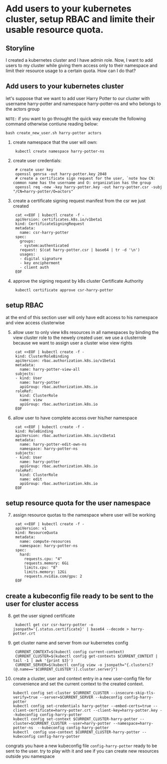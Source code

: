 Add users to your kubernetes cluster, setup RBAC and limite their usable resource quota.
============================================================================================

Storyline
----------

I created a kubernetes cluster and I have admin role. Now, I want to add users to my cluster while giving them access only to their namespace and limit their resource usage to a certain quota.
How can I do that?


Add users to your kubernetes cluster
---------------------------------------

let's suppose that we want to add user Harry Potter to our cluster with username harry-potter and namespace harry-potter-ns and who belongs to the actors group

`NOTE:` if you want to go throught the quick way execute the following command otherwise contiune reading below:

	bash create_new_user.sh harry-potter actors



1. create namespace that the user will own:

		kubectl create namespace harry-potter-ns

2. create user credentials: 

		# create user key
		openssl genrsa -out harry-potter.key 2048
		# create a certificate sign request for the user, `note how CN: common name has the username and O: organization has the group
		openssl req -new -key harry-potter.key -out harry-potter.csr -subj "/CN=harry-potter/O=actors"

3. create a certificate signing request manifest from the csr we just created


		cat <<EOF | kubectl create -f -
		apiVersion: certificates.k8s.io/v1beta1
		kind: CertificateSigningRequest
		metadata:
		  name: csr-harry-potter
		spec:
		  groups:
		  - system:authenticated
		  request: $(cat harry-potter.csr | base64 | tr -d '\n')
		  usages:
		  - digital signature
		  - key encipherment
		  - client auth
		EOF

4. approve the signing request by k8s cluster Certificate Authority

		kubectl certificate approve csr-harry-potter


setup RBAC
-----------

at the end of this section user will only have edit access to his namespace and view access clusterwise

5. allow user to only view k8s resources in all namespaces by binding the view cluster role to the newely created user. we use a clusterrole because we want to assign user a cluster wise view rights


		cat <<EOF | kubectl create -f -
		kind: ClusterRoleBinding
		apiVersion: rbac.authorization.k8s.io/v1beta1
		metadata:
		  name: harry-potter-view-all
		subjects:
		- kind: User
		  name: harry-potter
		  apiGroup: rbac.authorization.k8s.io
		roleRef:
		  kind: ClusterRole
		  name: view
		  apiGroup: rbac.authorization.k8s.io
		EOF

6. allow user to have complete access over his/her namespace


		cat <<EOF | kubectl create -f -
		kind: RoleBinding
		apiVersion: rbac.authorization.k8s.io/v1beta1
		metadata:
		  name: harry-potter-edit-own-ns
		  namespace: harry-potter-ns
		subjects:
		- kind: User
		  name: harry-potter
		  apiGroup: rbac.authorization.k8s.io
		roleRef:
		  kind: ClusterRole
		  name: edit
		  apiGroup: rbac.authorization.k8s.io
		EOF

setup resource quota for the user namespace
----------------------------------------------

7. assign resource quotas to the namespace where user will be working


		cat <<EOF | kubectl create -f -
		apiVersion: v1
		kind: ResourceQuota
		metadata:
		  name: compute-resources
		  namespace: harry-potter-ns
		spec:
		  hard:
		    requests.cpu: "4"
		    requests.memory: 6Gi
		    limits.cpu: "8"
		    limits.memory: 12Gi
		    requests.nvidia.com/gpu: 2
		EOF

create a kubeconfig file ready to be sent to the user for cluster access
--------------------------------------------------------------------------

8. get the user signed certificate

		kubectl get csr csr-harry-potter -o jsonpath='{.status.certificate}' | base64 --decode > harry-potter.crt

9. get cluster name and server from our kubernetes config


		CURRENT_CONTEXT=$(kubectl config current-context)
		CURRENT_CLUSTER=$(kubectl config get-contexts $CURRENT_CONTEXT | tail -1 | awk '{print $3}')
		CURRENT_SERVER=$(kubectl config view -o jsonpath="{.clusters[?(@.name=='$CURRENT_CLUSTER')].cluster.server}")


10. create a cluster, user and context entry in a new user-config file for convenience and set the current context to the created context.


		kubectl config set-cluster $CURRENT_CLUSTER --insecure-skip-tls-verify=true --server=$CURRENT_SERVER --kubeconfig config-harry-potter
		kubectl config set-credentials harry-potter --embed-certs=true --client-certificate=harry-potter.crt --client-key=harry-potter.key --kubeconfig config-harry-potter
		kubectl config set-context $CURRENT_CLUSTER-harry-potter --cluster=$CURRENT_CLUSTER --user=harry-potter --namespace=harry-potter-ns  --kubeconfig config-harry-potter
		kubectl  config use-context $CURRENT_CLUSTER-harry-potter --kubeconfig config-harry-potter

congrats you have a new kubeconfig file `config-harry-potter` ready to be sent to the user. try to play with it and see if you can create new resources outside you namespace
